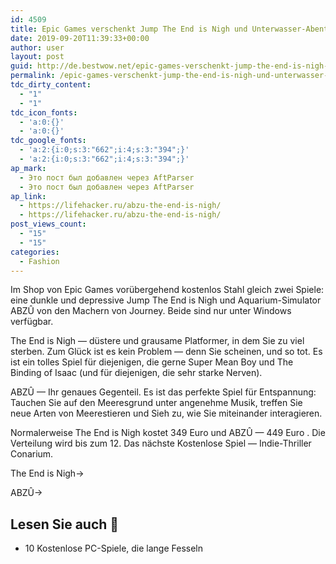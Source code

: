 ```yaml
---
id: 4509
title: Epic Games verschenkt Jump The End is Nigh und Unterwasser-Abenteuer ABZÛ
date: 2019-09-20T11:39:33+00:00
author: user
layout: post
guid: http://de.bestwow.net/epic-games-verschenkt-jump-the-end-is-nigh-und-unterwasser-abenteuer-abzu/
permalink: /epic-games-verschenkt-jump-the-end-is-nigh-und-unterwasser-abenteuer-abzu/
tdc_dirty_content:
  - "1"
  - "1"
tdc_icon_fonts:
  - 'a:0:{}'
  - 'a:0:{}'
tdc_google_fonts:
  - 'a:2:{i:0;s:3:"662";i:4;s:3:"394";}'
  - 'a:2:{i:0;s:3:"662";i:4;s:3:"394";}'
ap_mark:
  - Это пост был добавлен через AftParser
  - Это пост был добавлен через AftParser
ap_link:
  - https://lifehacker.ru/abzu-the-end-is-nigh/
  - https://lifehacker.ru/abzu-the-end-is-nigh/
post_views_count:
  - "15"
  - "15"
categories:
  - Fashion
---
```

Im Shop von Epic Games vorübergehend kostenlos Stahl gleich zwei Spiele: eine dunkle und depressive Jump The End is Nigh und Aquarium-Simulator ABZÛ von den Machern von Journey. Beide sind nur unter Windows verfügbar.</p> 

The End is Nigh — düstere und grausame Platformer, in dem Sie zu viel sterben. Zum Glück ist es kein Problem — denn Sie scheinen, und so tot. Es ist ein tolles Spiel für diejenigen, die gerne Super Mean Boy und The Binding of Isaac (und für diejenigen, die sehr starke Nerven).</p> 

ABZÛ — Ihr genaues Gegenteil. Es ist das perfekte Spiel für Entspannung: Tauchen Sie auf den Meeresgrund unter angenehme Musik, treffen Sie neue Arten von Meerestieren und Sieh zu, wie Sie miteinander interagieren.

Normalerweise The End is Nigh kostet 349 Euro und ABZÛ — 449 Euro . Die Verteilung wird bis zum 12. Das nächste Kostenlose Spiel — Indie-Thriller Conarium.

The End is Nigh→

ABZÛ→

<div>
  <h2 class="read-also__title">
    <span>Lesen Sie auch</span> <span>🧐 </span>
  </h2>
  
  <ul class="read-also__list">
    <li>
      10 Kostenlose PC-Spiele, die lange Fesseln
    </li>
  </ul>
</div>